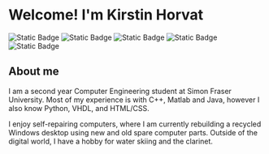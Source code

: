 # Welcome! I'm Kirstin Horvat 
<img alt="Static Badge" src="https://img.shields.io/badge/C%2B%2B-label?style=flat-square&logo=cplusplus&logoColor=white&labelColor=grey&color=pink">  <img alt="Static Badge" src="https://img.shields.io/badge/Java-%2523ED8B00?style=flat-square&logo=openjdk&logoColor=white&labelColor=grey&color=pink">  <img alt="Static Badge" src="https://img.shields.io/badge/Python-label?style=flat-square&logo=python&logoColor=white&labelColor=grey&color=pink">  <img alt="Static Badge" src="https://img.shields.io/badge/HTML-label?style=flat-square&logo=html5&logoColor=white&labelColor=grey&color=pink">  <img alt="Static Badge" src="https://img.shields.io/badge/LaTeX-label?style=flat-square&logo=latex&logoColor=white&labelColor=grey&color=pink">

## About me
I am a second year Computer Engineering student at Simon Fraser University. Most of my experience is with C++, Matlab and Java, however I also know Python, VHDL, and HTML/CSS.

I enjoy self-repairing computers, where I am currently rebuilding a recycled Windows desktop using new and old spare computer parts. Outside of the digital world, I have a hobby for water skiing and the clarinet.


<!---
kbph05/kbph05 is a ✨ special ✨ repository because its `README.md` (this file) appears on your GitHub profile.
You can click the Preview link to take a look at your changes.
--->
